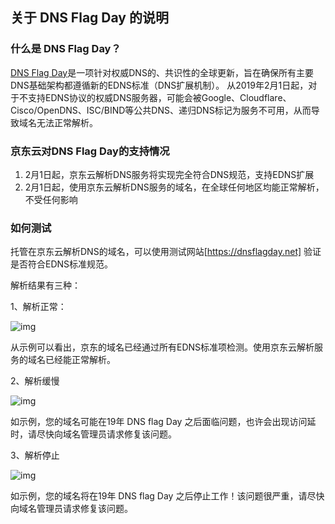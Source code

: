## 关于 DNS Flag Day 的说明

### 什么是 DNS Flag Day？

 [DNS Flag Day](https://dnsflagday.net/)是一项针对权威DNS的、共识性的全球更新，旨在确保所有主要DNS基础架构都遵循新的EDNS标准（DNS扩展机制）。
 从2019年2月1日起，对于不支持EDNS协议的权威DNS服务器，可能会被Google、Cloudflare、Cisco/OpenDNS、ISC/BIND等公共DNS、递归DNS标记为服务不可用，从而导致域名无法正常解析。
 
### 京东云对DNS Flag Day的支持情况

1. 2月1日起，京东云解析DNS服务将实现完全符合DNS规范，支持EDNS扩展
2. 2月1日起，使用京东云解析DNS服务的域名，在全球任何地区均能正常解析，不受任何影响 
 
### 如何测试
托管在京东云解析DNS的域名，可以使用测试网站[https://dnsflagday.net] 验证是否符合EDNS标准规范。

解析结果有三种：

1、解析正常：

![img](../../../../image/dns-img/dns%20flag%20day.png)

从示例可以看出，京东的域名已经通过所有EDNS标准项检测。使用京东云解析服务的域名已经能正常解析。

2、解析缓慢

![img](../../../../image/dns-img/dns-slow.png)

如示例，您的域名可能在19年 DNS flag Day 之后面临问题，也许会出现访问延时，请尽快向域名管理员请求修复该问题。

3、解析停止

![img](../../../../image/dns-img/dns-stop.png)

如示例，您的域名将在19年 DNS flag Day 之后停止工作！该问题很严重，请尽快向域名管理员请求修复该问题。
